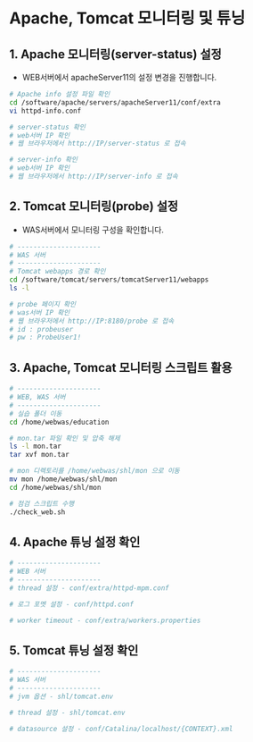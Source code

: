 # Apache, Tomcat 모니터링 및 튜닝

## 1. Apache 모니터링(server-status) 설정

- WEB서버에서 apacheServer11의 설정 변경을 진행합니다.

```bash
# Apache info 설정 파일 확인
cd /software/apache/servers/apacheServer11/conf/extra
vi httpd-info.conf

# server-status 확인
# web서버 IP 확인
# 웹 브라우저에서 http://IP/server-status 로 접속

# server-info 확인
# web서버 IP 확인
# 웹 브라우저에서 http://IP/server-info 로 접속
```

## 2. Tomcat 모니터링(probe) 설정

- WAS서버에서 모니터링 구성을 확인합니다.

```bash
# ---------------------
# WAS 서버
# ---------------------
# Tomcat webapps 경로 확인
cd /software/tomcat/servers/tomcatServer11/webapps
ls -l 

# probe 페이지 확인
# was서버 IP 확인
# 웹 브라우저에서 http://IP:8180/probe 로 접속
# id : probeuser
# pw : ProbeUser1!
```

## 3. Apache, Tomcat 모니터링 스크립트 활용

```bash
# ---------------------
# WEB, WAS 서버
# ---------------------
# 실습 폴더 이동
cd /home/webwas/education

# mon.tar 파일 확인 및 압축 해제
ls -l mon.tar
tar xvf mon.tar

# mon 디렉토리를 /home/webwas/shl/mon 으로 이동
mv mon /home/webwas/shl/mon 
cd /home/webwas/shl/mon

# 점검 스크립트 수행
./check_web.sh
```

## 4. Apache 튜닝 설정 확인

```bash
# ---------------------
# WEB 서버
# ---------------------
# thread 설정 - conf/extra/httpd-mpm.conf

# 로그 포멧 설정 - conf/httpd.conf

# worker timeout - conf/extra/workers.properties
```

## 5. Tomcat 튜닝 설정 확인

```bash
# ---------------------
# WAS 서버
# ---------------------
# jvm 옵션 - shl/tomcat.env

# thread 설정 - shl/tomcat.env

# datasource 설정 - conf/Catalina/localhost/{CONTEXT}.xml
```
